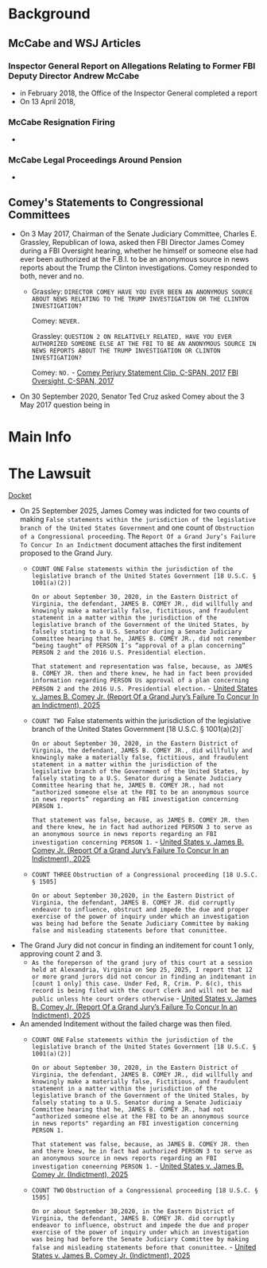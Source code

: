 # Background
## McCabe and WSJ Articles
### Inspector General Report on Allegations Relating to Former FBI Deputy Director Andrew McCabe
- in February 2018, the Office of the Inspector General completed a report
- On 13 April 2018, 
### McCabe Resignation Firing
- 
### McCabe Legal Proceedings Around Pension
- 
## Comey's Statements to Congressional Committees
- On 3 May 2017, Chairman of the Senate Judiciary Committee, Charles E. Grassley, Republican of Iowa, asked then FBI Director James Comey during a FBI Oversight hearing, whether he himself or someone else had ever been authorized at the F.B.I. to be an anonymous source in news reports about the Trump the Clinton investigations. Comey responded to both, never and no.
	- Grassley: `DIRECTOR COMEY HAVE YOU EVER BEEN AN ANONYMOUS SOURCE ABOUT NEWS RELATING TO THE TRUMP INVESTIGATION OR THE CLINTON INVESTIGATION?`
	  
	  Comey: `NEVER.`
	  
	  Grassley: `QUESTION 2 ON RELATIVELY RELATED, HAVE YOU EVER AUTHORIZED SOMEONE ELSE AT THE FBI TO BE AN ANONYMOUS SOURCE IN NEWS REPORTS ABOUT THE TRUMP INVESTIGATION OR CLINTON INVESTIGATION?`
	  
	  Comey: `NO.` - [Comey Perjury Statement Clip, C-SPAN, 2017](https://www.c-span.org/clip/senate-committee/user-clip-comey-perjury-statement/5174508) [FBI Oversight, C-SPAN, 2017](https://www.c-span.org/program/senate-committee/fbi-oversight/477132)
- On 30 September 2020, Senator Ted Cruz asked Comey about the 3 May 2017 question being in 
# Main Info

# The Lawsuit
[Docket](https://www.courtlistener.com/docket/71459121/united-states-v-comey/)
- On 25 September 2025, James Comey was indicted for two counts of making `False statements within the jurisdiction of the legislative branch of the United States Government` and one count of `Obstruction of a Congressional proceeding`. The `Report Of a Grand Jury’s Failure To Concur In an Indictment` document attaches the first inditement proposed to the Grand Jury.
	- `COUNT ONE`
	  `False statements within the jurisdiction of the legislative branch of the United States Government [18 U.S.C. § 1001(a)(2)]`
	  
	  `On or about September 30, 2020, in the Eastern District of Virginia, the defendant, JAMES B. COMEY JR., did willfully and knowingly make a materially false, fictitious, and fraudulent statement in a matter within the jurisdiction of the legislative branch of the Government of the United States, by falsely stating to a U.S. Senator during a Senate Judiciary Committee hearing that he, JAMES B. COMEY JR., did not remember “being taught” of PERSON I’s “approval of a plan concerning” PERSON 2 and the 2016 U.S. Presidential election.`
	  
	  `That statement and representation was false, because, as JAMES B. COMEY JR. then and there knew, he had in fact been provided information regarding PERSON Us approval of a plan concerning PERSON 2 and the 2016 U.S. Presidential election.` - [United States v. James B. Comey Jr. (Report Of a Grand Jury’s Failure To Concur In an Indictment), 2025](https://storage.courtlistener.com/recap/gov.uscourts.vaed.582135/gov.uscourts.vaed.582135.3.0.pdf)
	- `COUNT TWO
	  `False statements within the jurisdiction of the legislative branch of the United States Government [18 U.S.C. § 1001(a)(2)]`
	  
	  `On or about September 30, 2020, in the Eastern District of Virginia, the defendant, JAMES B. COMEY JR., did willfully and knowingly make a materially false, fictitious, and fraudulent statement in a matter within the jurisdiction of the legislative branch of the Government of the United States, by falsely stating to a U.S. Senator during a Senate Judiciary Committee hearing that he, JAMES B. COMEY JR., had not “authorized someone else at the FBI to be an anonymous source in news reports” regarding an FBI investigation concerning PERSON 1.`
	  
	  `That statement was false, because, as JAMES B. COMEY JR. then and there knew, he in fact had authorized PERSON 3 to serve as an anonymous source in news reports regarding an FBI investigation concerning PERSON 1.` - [United States v. James B. Comey Jr. (Report Of a Grand Jury’s Failure To Concur In an Indictment), 2025](https://storage.courtlistener.com/recap/gov.uscourts.vaed.582135/gov.uscourts.vaed.582135.3.0.pdf)
	- `COUNT THREE`
	  `Obstruction of a Congressional proceeding [18 U.S.C. § 1505]`
	  
	  `On or about September 30,2020, in the Eastern District of Virginia, the defendant, JAMES B. COMEY JR. did corruptly endeavor to influence, obstruct and impede the due and proper exercise of the power of inquiry under which an investigation was being had before the Senate Judiciary Committee by making false and misleading statements before that conunittee.` 
- The Grand Jury did not concur in finding an inditement for count 1 only, approving count 2 and 3.
	- `As the foreperson of the grand jury of this court at a session held at Alexandria, Virginia on Sep 25, 2025, I report that 12 or more grand jurors did not concur in finding an inditemant in [count 1 only] this case. Under Fed, R, Crim. P. 6(c), this record is being filed with the court clerk and will not be mad public unless hte court orders otherwise` - [United States v. James B. Comey Jr. (Report Of a Grand Jury’s Failure To Concur In an Indictment), 2025](https://storage.courtlistener.com/recap/gov.uscourts.vaed.582135/gov.uscourts.vaed.582135.3.0.pdf)
- An amended Inditement without the failed charge was then filed.
	- `COUNT ONE`
	  `False statements within the jurisdiction of the legislative branch of the United States Government [18 U.S.C. § 1001(a)(2)]`
	  
	  `On or about September 30, 2020, in the Eastern District of Virginia, the defendant, JAMES B. COMEY JR., did willfully and knowingly make a materially false, Fictitious, and fraudulent statement in a matter within the jurisdiction of the legislative branch of the Government of the United Stales, by falsely stating to a U.S. Senator during a Senate Judiciaiy Committee hearing that he, JAMES B. COMEY JR., had not “authorized someone else at the FBI to be an anonymous source in news reports" regarding an FBI investigation concerning PERSON 1.`
	  
	  `That statement was false, because, as JAMES B. COMEY JR. then and there knew, he in fact had authorized PERSON 3 to serve as an anonymous source in news reports regarding an FBI investigation coneerning PERSON 1.` - [United States v. James B. Comey Jr. (Indictment), 2025]([storage.courtlistener.com/recap/gov.uscourts.vaed.582135/gov.uscourts.vaed.582135.1.0\_2.pdf](https://storage.courtlistener.com/recap/gov.uscourts.vaed.582135/gov.uscourts.vaed.582135.1.0_2.pdf))
	- `COUNT TWO`
	  `Obstruction of a Congressional proceeding [18 U.S.C. § 1505]`
	  
	  `On or about September 30,2020, in the Eastern District of Virginia, the defendant, JAMES B. COMEY JR. did corruptly endeavor to influence, obstruct and impede the due and proper exercise of the power of inquiry under which an investigation was being had before the Senate Judiciary Committee by making false and misleading statements before that conunittee.` - [United States v. James B. Comey Jr. (Indictment), 2025]([storage.courtlistener.com/recap/gov.uscourts.vaed.582135/gov.uscourts.vaed.582135.1.0\_2.pdf](https://storage.courtlistener.com/recap/gov.uscourts.vaed.582135/gov.uscourts.vaed.582135.1.0_2.pdf))